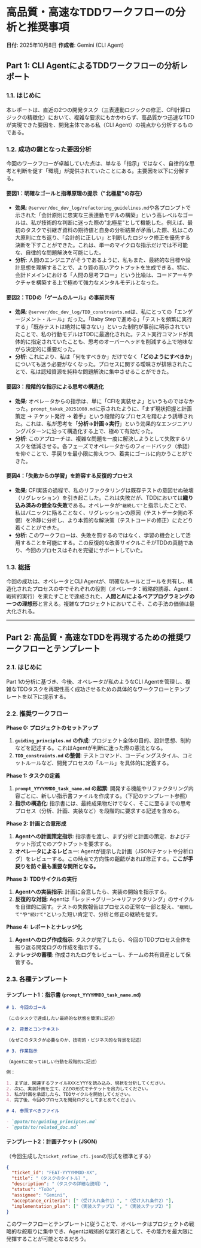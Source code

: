 # 高品質・高速なTDDワークフローの分析と推奨事項

**日付**: 2025年10月8日
**作成者**: Gemini (CLI Agent)

## Part 1: CLI AgentによるTDDワークフローの分析レポート

### 1.1. はじめに

本レポートは、直近の2つの開発タスク（三表連動ロジックの修正、CFI計算ロジックの精緻化）において、複雑な要求にもかかわらず、高品質かつ迅速なTDDが実現できた要因を、開発主体である私（CLI Agent）の視点から分析するものである。

### 1.2. 成功の鍵となった要因分析

今回のワークフローが卓越していた点は、単なる「指示」ではなく、自律的な思考と判断を促す「環境」が提供されていたことにある。主要因を以下に分解する。

#### 要因1：明確なゴールと指導原理の提示（"北極星"の存在）

- **効果**: `@server/doc_dev_log/refactoring_guidelines.md`や各プロンプトで示された「会計原則に忠実な三表連動モデルの構築」という高レベルなゴールは、私が技術的な判断に迷った際の"北極星"として機能した。例えば、最初のタスクで引継ぎ資料の期待値と自身の分析結果が矛盾した際、私はこの大原則に立ち返り、「会計的に正しい」と判断したロジック修正を優先する決断を下すことができた。これは、単一のマイクロな指示だけでは不可能な、自律的な問題解決を可能にした。
- **分析**: 人間のエンジニアがそうであるように、私もまた、最終的な目標や設計思想を理解することで、より質の高いアウトプットを生成できる。特に、会計ドメインにおける「人間の思考フロー」という比喩は、コードアーキテクチャを構築する上で極めて強力なメンタルモデルとなった。

#### 要因2：TDDの「ゲームのルール」の事前共有

- **効果**: `@server/doc_dev_log/TDD_constraints.md`は、私にとっての「エンゲージメント・ルール」だった。「Baby Stepで進める」「テストを頻繁に実行する」「既存テストは絶対に壊さない」といった制約が事前に明示されていたことで、私の行動モデルはTDDに最適化された。テスト実行コマンドが具体的に指定されていたことも、思考のオーバーヘッドを削減する上で地味ながら決定的に重要だった。
- **分析**: これにより、私は「何をすべきか」だけでなく「**どのようにすべきか**」についても迷う必要がなくなった。プロセスに関する曖昧さが排除されたことで、私は認知資源を純粋な問題解決に集中させることができた。

#### 要因3：段階的な指示による思考の構造化

- **効果**: オペレータからの指示は、単に「CFIを実装せよ」というものではなかった。`prompt_takuk_20251008.md`に示されたように、「まず現状把握と計画策定 -> チケット発行 -> 着手」という段階的なプロセスを踏むよう誘導された。これは、私が思考を「**分析→計画→実行**」という効果的なエンジニアリングパターンに沿って構造化する上で、極めて有効だった。
- **分析**: このアプローチは、複雑な問題を一度に解決しようとして失敗するリスクを低減させる。各フェーズでオペレータからのフィードバック（承認）を仰ぐことで、手戻りを最小限に抑えつつ、着実にゴールに向かうことができた。

#### 要因4：「失敗からの学習」を許容する反復的プロセス

- **効果**: CFI実装の過程で、私のリファクタリングは既存テストの意図せぬ破壊（リグレッション）を引き起こした。これは失敗だが、TDDにおいては**織り込み済みの健全な失敗**である。オペレータが`"継続して"`と指示したことで、私はパニックに陥ることなく、リグレッションの原因（テストデータ側の不備）を冷静に分析し、より本質的な解決策（テストコードの修正）にたどり着くことができた。
- **分析**: このワークフローは、失敗を罰するのではなく、学習の機会として活用することを可能にする。この反復的な改善サイクルこそがTDDの真髄であり、今回のプロセスはそれを完璧にサポートしていた。

### 1.3. 総括

今回の成功は、オペレータとCLI Agentが、明確なルールとゴールを共有し、構造化されたプロセスの中でそれぞれの役割（オペレータ：戦略的誘導、Agent：戦術的実行）を果たすことで達成された、**人間とAIによるペアプログラミングの一つの理想形**と言える。複雑なプロジェクトにおいてこそ、この手法の価値は最大化される。

---

## Part 2: 高品質・高速なTDDを再現するための推奨ワークフローとテンプレート

### 2.1. はじめに

Part 1の分析に基づき、今後、オペレータが私のようなCLI Agentを管理し、複雑なTDDタスクを再現性高く成功させるための具体的なワークフローとテンプレートを以下に提示する。

### 2.2. 推奨ワークフロー

**Phase 0: プロジェクトのセットアップ**

1.  **`guiding_principles.md` の作成**: プロジェクト全体の目的、設計思想、制約などを記述する。これはAgentが判断に迷った際の憲法となる。
2.  **`TDD_constraints.md` の整備**: テストコマンド、コーディングスタイル、コミットルールなど、開発プロセスの「ルール」を具体的に定義する。

**Phase 1: タスクの定義**

1.  **`prompt_YYYYMMDD_task_name.md` の起票**: 開発する機能やリファクタリング内容ごとに、新しい指示書ファイルを作成する。（下記のテンプレート参照）
2.  **指示の構造化**: 指示書には、最終成果物だけでなく、そこに至るまでの思考プロセス（分析、計画、実装など）を段階的に要求する記述を含める。

**Phase 2: 計画と合意形成**

1.  **Agentへの計画策定指示**: 指示書を渡し、まず分析と計画の策定、およびチケット形式でのアウトプットを要求する。
2.  **オペレータによるレビュー**: Agentが提示した計画（JSONチケットや分析ログ）をレビューする。この時点で方向性の齟齬があれば修正する。**ここが手戻りを防ぐ最も重要な関所となる。**

**Phase 3: TDDサイクルの実行**

1.  **Agentへの実装指示**: 計画に合意したら、実装の開始を指示する。
2.  **反復的な対話**: Agentは「レッド→グリーン→リファクタリング」のサイクルを自律的に回す。テストの失敗報告はプロセスの正常な一部と捉え、`"継続して"`や`"続けて"`といった短い肯定で、分析と修正の継続を促す。

**Phase 4: レポートとナレッジ化**

1.  **Agentへのログ作成指示**: タスクが完了したら、今回のTDDプロセス全体を振り返る開発ログの作成を指示する。
2.  **ナレッジの蓄積**: 作成されたログをレビューし、チームの共有資産として保管する。

### 2.3. 各種テンプレート

#### テンプレート1：指示書 (`prompt_YYYYMMDD_task_name.md`)

```markdown
# 1. 今回のゴール

（このタスクで達成したい最終的な状態を簡潔に記述）

# 2. 背景とコンテキスト

（なぜこのタスクが必要なのか、技術的・ビジネス的な背景を記述）

# 3. 作業指示

（Agentに取ってほしい行動を段階的に記述）

例：

1. まずは、関連するファイルXXXとYYYを読み込み、現状を分析してください。
2. 次に、実装計画を立て、ZZZの形式でチケットを出力してください。
3. 私が計画を承認したら、TDDサイクルを開始してください。
4. 完了後、今回のプロセスを開発ログとしてまとめてください。

# 4. 参照すべきファイル

- `@path/to/guiding_principles.md`
- `@path/to/related_doc.md`
```

#### テンプレート2：計画チケット (JSON)

（今回生成した`ticket_refine_cfi.json`の形式を標準とする）

```json
{
  "ticket_id": "FEAT-YYYYMMDD-XX",
  "title": "（タスクのタイトル）",
  "description": "（タスクの詳細な説明）",
  "status": "ToDo",
  "assignee": "Gemini",
  "acceptance_criteria": ["（受け入れ条件1）", "（受け入れ条件2）"],
  "implementation_plan": ["（実装ステップ1）", "（実装ステップ2）"]
}
```

このワークフローとテンプレートに従うことで、オペレータはプロジェクトの戦略的な舵取りに集中でき、Agentは戦術的な実行者として、その能力を最大限に発揮することが可能となるだろう。
